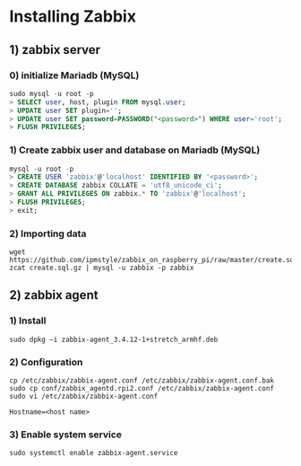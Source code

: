 # Installing Zabbix

## 1) zabbix server

### 0) initialize Mariadb (MySQL)

  ```SQL
  sudo mysql -u root -p
  > SELECT user, host, plugin FROM mysql.user;
  > UPDATE user SET plugin='';
  > UPDATE user SET password=PASSWORD("<password>") WHERE user='root';
  > FLUSH PRIVILEGES;
  ```

### 1) Create zabbix user and database on Mariadb (MySQL)

```SQL
mysql -u root -p
> CREATE USER 'zabbix'@'localhost' IDENTIFIED BY '<password>';
> CREATE DATABASE zabbix COLLATE = 'utf8_unicode_ci';
> GRANT ALL PRIVILEGES ON zabbix.* TO 'zabbix'@'localhost';
> FLUSH PRIVILEGES;
> exit;
```

### 2) Importing data

```
wget https://github.com/ipmstyle/zabbix_on_raspberry_pi/raw/master/create.sql.gz
zcat create.sql.gz | mysql -u zabbix -p zabbix
```





## 2) zabbix agent

### 1) Install

```
sudo dpkg –i zabbix-agent_3.4.12-1+stretch_armhf.deb
```

### 2) Configuration

```
cp /etc/zabbix/zabbix-agent.conf /etc/zabbix/zabbix-agent.conf.bak
sudo cp conf/zabbix_agentd.rpi2.conf /etc/zabbix/zabbix-agent.conf
sudo vi /etc/zabbix/zabbix-agent.conf
```

```
Hostname=<host name>
```

### 3) Enable system service

```
sudo systemctl enable zabbix-agent.service
```